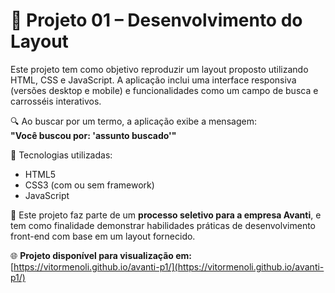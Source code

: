 # 🚀 Projeto 01 – Desenvolvimento do Layout

Este projeto tem como objetivo reproduzir um layout proposto utilizando HTML, CSS e JavaScript. A aplicação inclui uma interface responsiva (versões desktop e mobile) e funcionalidades como um campo de busca e carrosséis interativos.

🔍 Ao buscar por um termo, a aplicação exibe a mensagem:  
**"Você buscou por: 'assunto buscado'"**

🎯 Tecnologias utilizadas:  
- HTML5  
- CSS3 (com ou sem framework)  
- JavaScript  

📝 Este projeto faz parte de um **processo seletivo para a empresa Avanti**, e tem como finalidade demonstrar habilidades práticas de desenvolvimento front-end com base em um layout fornecido.

🌐 **Projeto disponível para visualização em:** [https://vitormenoli.github.io/avanti-p1/](https://vitormenoli.github.io/avanti-p1/)